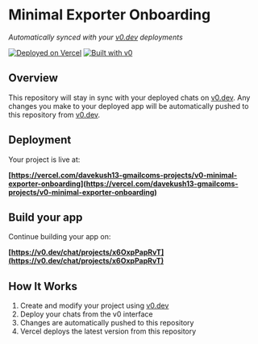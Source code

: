 # Minimal Exporter Onboarding

*Automatically synced with your [v0.dev](https://v0.dev) deployments*

[![Deployed on Vercel](https://img.shields.io/badge/Deployed%20on-Vercel-black?style=for-the-badge&logo=vercel)](https://vercel.com/davekush13-gmailcoms-projects/v0-minimal-exporter-onboarding)
[![Built with v0](https://img.shields.io/badge/Built%20with-v0.dev-black?style=for-the-badge)](https://v0.dev/chat/projects/x6OxpPapRvT)

## Overview

This repository will stay in sync with your deployed chats on [v0.dev](https://v0.dev).
Any changes you make to your deployed app will be automatically pushed to this repository from [v0.dev](https://v0.dev).

## Deployment

Your project is live at:

**[https://vercel.com/davekush13-gmailcoms-projects/v0-minimal-exporter-onboarding](https://vercel.com/davekush13-gmailcoms-projects/v0-minimal-exporter-onboarding)**

## Build your app

Continue building your app on:

**[https://v0.dev/chat/projects/x6OxpPapRvT](https://v0.dev/chat/projects/x6OxpPapRvT)**

## How It Works

1. Create and modify your project using [v0.dev](https://v0.dev)
2. Deploy your chats from the v0 interface
3. Changes are automatically pushed to this repository
4. Vercel deploys the latest version from this repository
